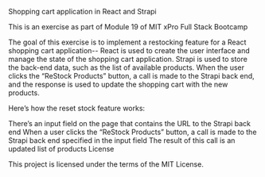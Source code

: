 Shopping cart application in React and Strapi

This is an exercise as part of Module 19 of MIT xPro Full Stack Bootcamp

The goal of this exercise is to implement a restocking feature for a React shopping cart application-- React is used to create the user interface and manage the state of the shopping cart application. Strapi is used to store the back-end data, such as the list of available products. When the user clicks the “ReStock Products” button, a call is made to the Strapi back end, and the response is used to update the shopping cart with the new products.

Here’s how the reset stock feature works:

There’s an input field on the page that contains the URL to the Strapi back end
When a user clicks the “ReStock Products” button, a call is made to the Strapi back end specified in the input field
The result of this call is an updated list of products
License

This project is licensed under the terms of the MIT License.
